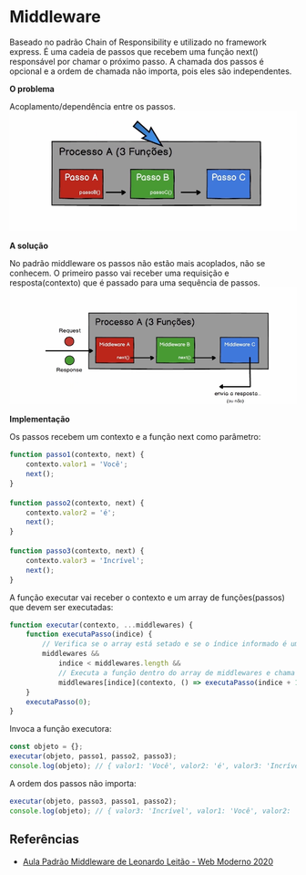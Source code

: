 # Middleware

Baseado no padrão Chain of Responsibility e utilizado no framework express. É uma cadeia de passos que recebem uma função next() responsável por chamar o próximo passo. A chamada dos passos é opcional e a ordem de chamada não importa, pois eles são independentes.

**O problema**

Acoplamento/dependência entre os passos.
![](imagens/middleware-problema.png)

**A solução**

No padrão middleware os passos não estão mais acoplados, não se conhecem. O primeiro passo vai receber uma requisição e resposta(contexto) que é passado para uma sequência de passos.
![](imagens/middleware-solucao.png)

**Implementação**

Os passos recebem um contexto e a função next como parâmetro:

```JavaScript
function passo1(contexto, next) {
    contexto.valor1 = 'Você';
    next();
}

function passo2(contexto, next) {
    contexto.valor2 = 'é';
    next();
}

function passo3(contexto, next) {
    contexto.valor3 = 'Incrível';
    next();
}
```

A função executar vai receber o contexto e um array de funções(passos) que devem ser executadas:

```JavaScript
function executar(contexto, ...middlewares) {
    function executaPasso(indice) {
        // Verifica se o array está setado e se o índice informado é um dos índices do array de middlewares
        middlewares &&
            indice < middlewares.length &&
            // Executa a função dentro do array de middlewares e chama de forma recursiva a executaPasso() incrementando o índice para o próximo passo ser chamado
            middlewares[indice](contexto, () => executaPasso(indice + 1));
    }
    executaPasso(0);
}
```

Invoca a função executora:

```JavaScript
const objeto = {};
executar(objeto, passo1, passo2, passo3);
console.log(objeto); // { valor1: 'Você', valor2: 'é', valor3: 'Incrível' }
```

A ordem dos passos não importa:

```JavaScript
executar(objeto, passo3, passo1, passo2);
console.log(objeto); // { valor3: 'Incrível', valor1: 'Você', valor2: 'é' }

```

## Referências

-   [Aula Padrão Middleware de Leonardo Leitão - Web Moderno 2020](https://www.udemy.com/course/curso-web/learn/lecture/9277254#overview)
